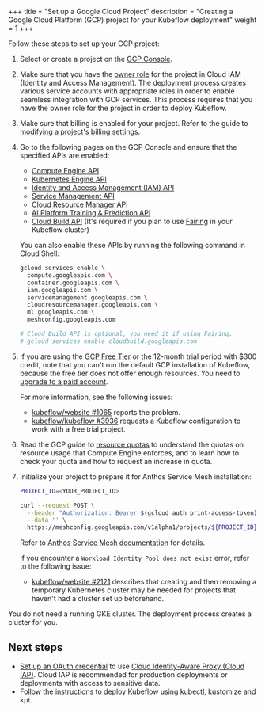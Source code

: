 +++
title = "Set up a Google Cloud Project"
description = "Creating a Google Cloud Platform (GCP) project for your Kubeflow deployment"
weight = 1
+++

Follow these steps to set up your GCP project:

1. Select or create a project on the 
  [GCP Console](https://console.cloud.google.com/cloud-resource-manager).


1. Make sure that you have the 
  [owner role](https://cloud.google.com/iam/docs/understanding-roles#primitive_role_definitions)
  for the project in Cloud IAM (Identity and Access Management).
  The deployment process creates various service accounts with
  appropriate roles in order to enable seamless integration with
  GCP services. This process requires that you have the 
  owner role for the project in order to deploy Kubeflow.

1. Make sure that billing is enabled for your project. Refer to the guide to
  [modifying a project's billing 
  settings](https://cloud.google.com/billing/docs/how-to/modify-project).

1. Go to the following pages on the GCP Console and ensure that the 
  specified APIs are enabled:

    * [Compute Engine API](https://console.cloud.google.com/apis/library/compute.googleapis.com)
    * [Kubernetes Engine API](https://console.cloud.google.com/apis/library/container.googleapis.com)
    * [Identity and Access Management (IAM) API](https://console.cloud.google.com/apis/library/iam.googleapis.com)
    * [Service Management API](https://console.cloud.google.com/apis/api/servicemanagement.googleapis.com)
    * [Cloud Resource Manager API](https://console.developers.google.com/apis/library/cloudresourcemanager.googleapis.com)
    * [AI Platform Training & Prediction API](https://console.developers.google.com/apis/library/ml.googleapis.com)
    * [Cloud Build API](https://console.cloud.google.com/apis/library/cloudbuild.googleapis.com) (It's required if you plan to use [Fairing](https://www.kubeflow.org/docs/external-add-ons/fairing/) in your Kubeflow cluster)

    You can also enable these APIs by running the following command in Cloud Shell:
    ```bash
    gcloud services enable \
      compute.googleapis.com \
      container.googleapis.com \
      iam.googleapis.com \
      servicemanagement.googleapis.com \
      cloudresourcemanager.googleapis.com \
      ml.googleapis.com \
      meshconfig.googleapis.com

    # Cloud Build API is optional, you need it if using Fairing.
    # gcloud services enable cloudbuild.googleapis.com
    ```

1. If you are using the 
  [GCP Free Tier](https://cloud.google.com/free/docs/gcp-free-tier) or the
  12-month trial period with $300 credit, note that you can't run the default
  GCP installation of Kubeflow, because the free tier does not offer enough
  resources. You need to 
  [upgrade to a paid account](https://cloud.google.com/free/docs/gcp-free-tier#how-to-upgrade).
  
    For more information, see the following issues: 

    * [kubeflow/website #1065](https://github.com/kubeflow/website/issues/1065)
      reports the problem.
    * [kubeflow/kubeflow #3936](https://github.com/kubeflow/kubeflow/issues/3936)
      requests a Kubeflow configuration to work with a free trial project.

1. Read the GCP guide to [resource quotas](https://cloud.google.com/compute/quotas)
  to understand the quotas on resource usage that Compute Engine enforces, and 
  to learn how to check your quota and how to request an increase in quota.
  
1. Initialize your project to prepare it for Anthos Service Mesh installation:

    ```bash
    PROJECT_ID=<YOUR_PROJECT_ID>
    ```

    ```bash
    curl --request POST \
      --header "Authorization: Bearer $(gcloud auth print-access-token)" \
      --data '' \
      https://meshconfig.googleapis.com/v1alpha1/projects/${PROJECT_ID}:initialize
    ```

    Refer to [Anthos Service Mesh documentation](https://cloud.google.com/service-mesh/docs/archive/1.4/docs/gke-install-new-cluster#setting_credentials_and_permissions) for details.

    If you encounter a `Workload Identity Pool does not exist` error, refer to the following issue:

    * [kubeflow/website #2121](https://github.com/kubeflow/website/issues/2121)
    describes that creating and then removing a temporary Kubernetes cluster may
    be needed for projects that haven't had a cluster set up beforehand.

You do not need a running GKE cluster. The deployment process creates a
cluster for you.

## Next steps

* [Set up an OAuth credential](/docs/gke/deploy/oauth-setup) to use 
  [Cloud Identity-Aware Proxy (Cloud IAP)](https://cloud.google.com/iap/docs/).
  Cloud IAP is recommended for production deployments or deployments with access 
  to sensitive data.
* Follow the [instructions](/docs/gke/deploy/deploy-cli) to deploy Kubeflow using kubectl, kustomize and kpt.
